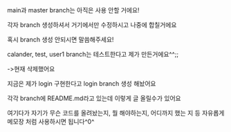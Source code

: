 main과 master branch는 아직은 사용 안할 거에요!

각자 branch 생성하셔서 거기에서만 수정하시고 나중에 합칠거에요

혹시 branch 생성 안되시면 말씀해주세요!

calander, test, user1 branch는 테스트한다고 제가 만든거에요^^;; 

->현재 삭제했어요

지금은 제가 login 구현한다고 login branch 생성 해놨어요

각각 branch에 README.md라고 있는데 이렇게 글 올릴수가 있어요 

여기다가 자기가 무슨 코드를 올려놨는지, 뭘 해야하는지, 어디까지 했는 지 등 자유롭게 메모장 처럼 사용하시면 됩니다^0^
